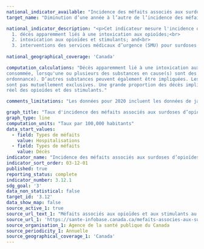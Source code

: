 ```yaml
---
national_indicator_available: "Incidence des méfaits associés aux surdoses d’opioïdes et de stimulants"
target_name: "Diminution d’une année à l’autre de l’incidence des méfaits associés aux surdoses d’opioïdes et de stimulants"

national_indicator_description: "<p>Cet indicateur mesure l'incidence des méfaits associés aux surdoses d’opioïdes et de stimulants par 100,000 habitants. Plus spécifiquement, il mesure le taux d'incidence de: <br>
  1. décès apparemment liés à une intoxication aux opioïdes;<br>
  2. intoxication aux opioïdes et stimulants; and<br>
  3. interventions des services médicaux d’urgence (SMU) pour surdoses suspectées d’être liées aux opioïdes</p>"
  
national_geographical_coverage: 'Canada'

computation_calculations: "Décès apparemment lié à une intoxication aux opioïdes : un décès causé par intoxication (empoisonnement) ou la toxicité d'une substance 
consommée, lorsqu'une ou plusieurs des substances en cause(s) sont des opioïdes, peu importe la façon dont elles ont été obtenues (p. ex. illégalement ou sur 
ordonnance). D’autres substances peuvent également être impliquées. Les données sur les décès apparemment liés à une intoxication aux opioïdes et des stimulants ne 
sont pas mutuellement exclusives. Une grande proportion des décès impliquant un stimulant impliquait également un opioïde. Le total sera une surestimation du fardeau 
réel des opioïdes et des stimulants."

comments_limitations: "Les données pour 2020 incluent les données de janvier à septembre seulement. Les données de Québec sont exclue du taux hospitalisation."

graph_title: "Taux d'incidence des méfaits associés aux surdoses d’opioïdes et de stimulants"
graph_type: line
computation_units: "Taux par 100,000 habitants"
data_start_values:
  - field: Types de méfaits
    value: Hospitalisations
  - field: Types de méfaits
    value: Décès
indicator_name: "Incidence des méfaits associés aux surdoses d’opioïdes et de stimulants"
indicator_sort_order: 03-12-01
published: true
reporting_status: complete
indicator_number: 3.12.1
sdg_goal: '3'
data_non_statistical: false
target_id: '3.12'
data_show_map: false
source_active_1: true
source_url_text_1: "Méfaits associés aux opioïdes et aux stimulants au Canada"
source_url_1: 'https://sante-infobase.canada.ca/mefaits-associes-aux-substances/opioides-stimulants'
source_organisation_1: Agence de la santé publique du Canada
source_periodicity_1: Annuelle
source_geographical_coverage_1: 'Canada'
---
```


